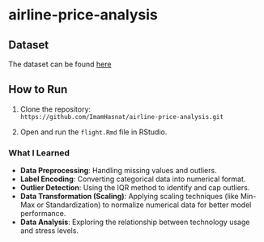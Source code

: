 # airline-price-analysis
## Dataset
The dataset can be found [here](https://drive.google.com/uc?export=download&id=1GGyAC22xo7WxOL05hAPZDfPSE8iucDXv)


## How to Run
1. Clone the repository:  
   `https://github.com/ImamHasnat/airline-price-analysis.git`

2. Open and run the `flight.Rmd` file in RStudio.


### What I Learned
- **Data Preprocessing**: Handling missing values and outliers.
- **Label Encoding**: Converting categorical data into numerical format.
- **Outlier Detection**: Using the IQR method to identify and cap outliers.
- **Data Transformation (Scaling)**: Applying scaling techniques (like Min-Max or Standardization) to normalize numerical data for better model performance.
- **Data Analysis**: Exploring the relationship between technology usage and stress levels.
